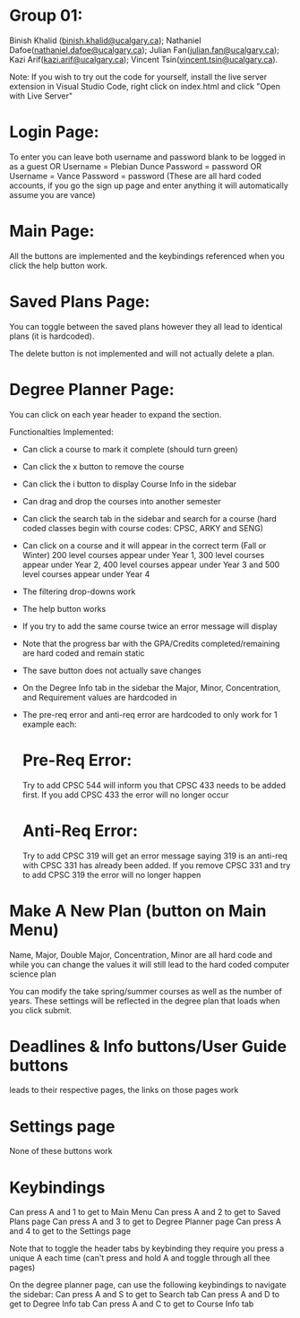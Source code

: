 # Group 01:
Binish Khalid (binish.khalid@ucalgary.ca);
Nathaniel Dafoe(nathaniel.dafoe@ucalgary.ca);
Julian Fan(julian.fan@ucalgary.ca);
Kazi Arif(kazi.arif@ucalgary.ca);
Vincent Tsin(vincent.tsin@ucalgary.ca).


Note: If you wish to try out the code for yourself, install the live server extension in Visual Studio Code, right click on index.html and click "Open with Live Server"

# Login Page: 

To enter you can leave both username and password blank to be logged in as a guest 
OR
Username = Plebian Dunce
Password = password
OR
Username = Vance
Password = password
(These are all hard coded accounts, if you go the sign up page and enter anything it will automatically assume you are vance)


# Main Page: 
All the buttons are implemented and the keybindings referenced when you click the help button work. 

# Saved Plans Page: 
You can toggle between the saved plans however they all lead to identical plans (it is hardcoded).

The delete button is not implemented and will not actually delete a plan. 

#  Degree Planner Page: 
You can click on each year header to expand the section. 

Functionalties Implemented: 
- Can click a course to mark it complete (should turn green)
- Can click the x button to remove the course 
- Can click the i button to display Course Info in the sidebar
- Can drag and drop the courses into another semester 
- Can click the search tab in the sidebar and search for a course (hard coded classes begin with course codes: CPSC, ARKY and SENG)
- Can click on a course and it will appear in the correct term (Fall or Winter) 200 level courses appear under Year 1, 300 level courses appear under Year 2, 400 level courses appear under Year 3 and 500 level courses appear under Year 4
- The filtering drop-downs work 
- The help button works
- If you try to add the same course twice an error message will display

- Note that the progress bar with the GPA/Credits completed/remaining are hard coded and remain static 
- The save button does not actually save changes 
- On the Degree Info tab in the sidebar the Major, Minor, Concentration, and Requirement values are hardcoded in
- The pre-req error and anti-req error are hardcoded to only work for 1 example each:
    # Pre-Req Error: 
    Try to add CPSC 544 will inform you that CPSC 433 needs to be added first. If you add CPSC 433 the error will no longer occur
    # Anti-Req Error: 
    Try to add CPSC 319 will get an error message saying 319 is an anti-req with CPSC 331 has already been added. If you remove CPSC 331 and try to add CPSC 319 the error will no longer happen

# Make A New Plan (button on Main Menu)
Name, Major, Double Major, Concentration, Minor are all hard code and while you can change the values it will still lead to the hard coded computer science plan 

You can modify the take spring/summer courses as well as the number of years. These settings will be reflected in the degree plan that loads when you click submit. 

# Deadlines & Info buttons/User Guide buttons
leads to their respective pages, the links on those pages work 

# Settings page
None of these buttons work

# Keybindings 
Can press A and 1 to get to Main Menu
Can press A and 2 to get to Saved Plans page
Can press A and 3 to get to Degree Planner page
Can press A and 4 to get to the Settings page

Note that to toggle the header tabs by keybinding they require you press a unique A each time (can't press and hold A and toggle through all thee pages)

On the degree planner page, can use the following keybindings to navigate the sidebar:
Can press A and S to get to Search tab
Can press A and D to get to Degree Info tab
Can press A and C to get to Course Info tab
